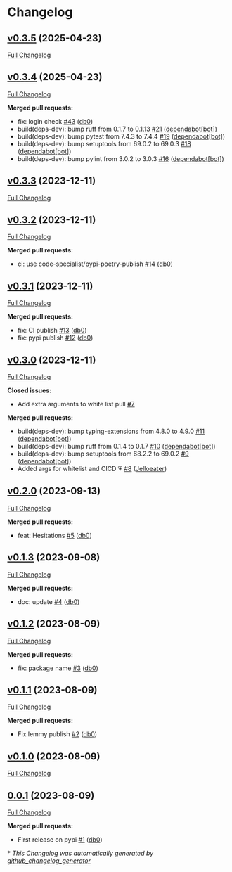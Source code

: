 # Changelog

## [v0.3.5](https://github.com/Fediseer/pythonseer/tree/v0.3.5) (2025-04-23)

[Full Changelog](https://github.com/Fediseer/pythonseer/compare/v0.3.4...v0.3.5)

## [v0.3.4](https://github.com/Fediseer/pythonseer/tree/v0.3.4) (2025-04-23)

[Full Changelog](https://github.com/Fediseer/pythonseer/compare/v0.3.3...v0.3.4)

**Merged pull requests:**

- fix: login check [\#43](https://github.com/Fediseer/pythonseer/pull/43) ([db0](https://github.com/db0))
- build\(deps-dev\): bump ruff from 0.1.7 to 0.1.13 [\#21](https://github.com/Fediseer/pythonseer/pull/21) ([dependabot[bot]](https://github.com/apps/dependabot))
- build\(deps-dev\): bump pytest from 7.4.3 to 7.4.4 [\#19](https://github.com/Fediseer/pythonseer/pull/19) ([dependabot[bot]](https://github.com/apps/dependabot))
- build\(deps-dev\): bump setuptools from 69.0.2 to 69.0.3 [\#18](https://github.com/Fediseer/pythonseer/pull/18) ([dependabot[bot]](https://github.com/apps/dependabot))
- build\(deps-dev\): bump pylint from 3.0.2 to 3.0.3 [\#16](https://github.com/Fediseer/pythonseer/pull/16) ([dependabot[bot]](https://github.com/apps/dependabot))

## [v0.3.3](https://github.com/Fediseer/pythonseer/tree/v0.3.3) (2023-12-11)

[Full Changelog](https://github.com/Fediseer/pythonseer/compare/v0.3.2...v0.3.3)

## [v0.3.2](https://github.com/Fediseer/pythonseer/tree/v0.3.2) (2023-12-11)

[Full Changelog](https://github.com/Fediseer/pythonseer/compare/v0.3.1...v0.3.2)

**Merged pull requests:**

- ci: use code-specialist/pypi-poetry-publish [\#14](https://github.com/Fediseer/pythonseer/pull/14) ([db0](https://github.com/db0))

## [v0.3.1](https://github.com/Fediseer/pythonseer/tree/v0.3.1) (2023-12-11)

[Full Changelog](https://github.com/Fediseer/pythonseer/compare/v0.3.0...v0.3.1)

**Merged pull requests:**

- fix: CI publish [\#13](https://github.com/Fediseer/pythonseer/pull/13) ([db0](https://github.com/db0))
- fix: pypi publish [\#12](https://github.com/Fediseer/pythonseer/pull/12) ([db0](https://github.com/db0))

## [v0.3.0](https://github.com/Fediseer/pythonseer/tree/v0.3.0) (2023-12-11)

[Full Changelog](https://github.com/Fediseer/pythonseer/compare/v0.2.0...v0.3.0)

**Closed issues:**

- Add extra arguments to white list pull [\#7](https://github.com/Fediseer/pythonseer/issues/7)

**Merged pull requests:**

- build\(deps-dev\): bump typing-extensions from 4.8.0 to 4.9.0 [\#11](https://github.com/Fediseer/pythonseer/pull/11) ([dependabot[bot]](https://github.com/apps/dependabot))
- build\(deps-dev\): bump ruff from 0.1.4 to 0.1.7 [\#10](https://github.com/Fediseer/pythonseer/pull/10) ([dependabot[bot]](https://github.com/apps/dependabot))
- build\(deps-dev\): bump setuptools from 68.2.2 to 69.0.2 [\#9](https://github.com/Fediseer/pythonseer/pull/9) ([dependabot[bot]](https://github.com/apps/dependabot))
- Added args for whitelist and CICD 💗 [\#8](https://github.com/Fediseer/pythonseer/pull/8) ([Jelloeater](https://github.com/Jelloeater))

## [v0.2.0](https://github.com/Fediseer/pythonseer/tree/v0.2.0) (2023-09-13)

[Full Changelog](https://github.com/Fediseer/pythonseer/compare/v0.1.3...v0.2.0)

**Merged pull requests:**

- feat: Hesitations [\#5](https://github.com/Fediseer/pythonseer/pull/5) ([db0](https://github.com/db0))

## [v0.1.3](https://github.com/Fediseer/pythonseer/tree/v0.1.3) (2023-09-08)

[Full Changelog](https://github.com/Fediseer/pythonseer/compare/v0.1.2...v0.1.3)

**Merged pull requests:**

- doc: update [\#4](https://github.com/Fediseer/pythonseer/pull/4) ([db0](https://github.com/db0))

## [v0.1.2](https://github.com/Fediseer/pythonseer/tree/v0.1.2) (2023-08-09)

[Full Changelog](https://github.com/Fediseer/pythonseer/compare/v0.1.1...v0.1.2)

**Merged pull requests:**

- fix: package name [\#3](https://github.com/Fediseer/pythonseer/pull/3) ([db0](https://github.com/db0))

## [v0.1.1](https://github.com/Fediseer/pythonseer/tree/v0.1.1) (2023-08-09)

[Full Changelog](https://github.com/Fediseer/pythonseer/compare/v0.1.0...v0.1.1)

**Merged pull requests:**

- Fix lemmy publish [\#2](https://github.com/Fediseer/pythonseer/pull/2) ([db0](https://github.com/db0))

## [v0.1.0](https://github.com/Fediseer/pythonseer/tree/v0.1.0) (2023-08-09)

[Full Changelog](https://github.com/Fediseer/pythonseer/compare/0.0.1...v0.1.0)

## [0.0.1](https://github.com/Fediseer/pythonseer/tree/0.0.1) (2023-08-09)

[Full Changelog](https://github.com/Fediseer/pythonseer/compare/41d38f11b23fe5f15caf0078e50a175cbcfecb07...0.0.1)

**Merged pull requests:**

- First release on pypi [\#1](https://github.com/Fediseer/pythonseer/pull/1) ([db0](https://github.com/db0))



\* *This Changelog was automatically generated by [github_changelog_generator](https://github.com/github-changelog-generator/github-changelog-generator)*
